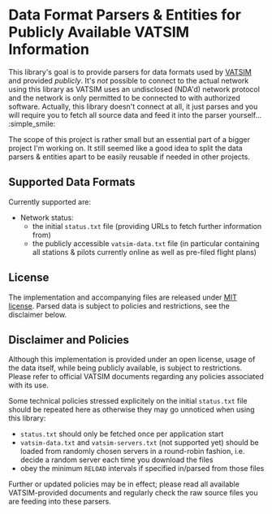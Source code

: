 # Data Format Parsers & Entities for Publicly Available VATSIM Information

This library's goal is to provide parsers for data formats used by [VATSIM](https://www.vatsim.net/) and provided *publicly*. It's *not* possible to connect to the actual network using this library as VATSIM uses an undisclosed (NDA'd) network protocol and the network is only permitted to be connected to with authorized software. Actually, this library doesn't connect at all, it just parses and you will require you to fetch all source data and feed it into the parser yourself... :simple_smile:

The scope of this project is rather small but an essential part of a bigger project I'm working on. It still seemed like a good idea to split the data parsers & entities apart to be easily reusable if needed in other projects.

## Supported Data Formats

Currently supported are:

 * Network status:
   * the initial `status.txt` file (providing URLs to fetch further information from)
   * the publicly accessible `vatsim-data.txt` file (in particular containing all stations & pilots currently online as well as pre-filed flight plans)

## License

The implementation and accompanying files are released under [MIT license](LICENSE.md). Parsed data is subject to policies and restrictions, see the disclaimer below.

## Disclaimer and Policies

Although this implementation is provided under an open license, usage of the data itself, while being publicly available, is subject to restrictions. Please refer to official VATSIM documents regarding any policies associated with its use.

Some technical policies stressed explicitely on the initial `status.txt` file should be repeated here as otherwise they may go unnoticed when using this library:

 * `status.txt` should only be fetched once per application start
 * `vatsim-data.txt` and `vatsim-servers.txt` (not supported yet) should be loaded from randomly chosen servers in a round-robin fashion, i.e. decide a random server each time you download the files
 * obey the minimum `RELOAD` intervals if specified in/parsed from those files

Further or updated policies may be in effect; please read all available VATSIM-provided documents and regularly check the raw source files you are feeding into these parsers.
